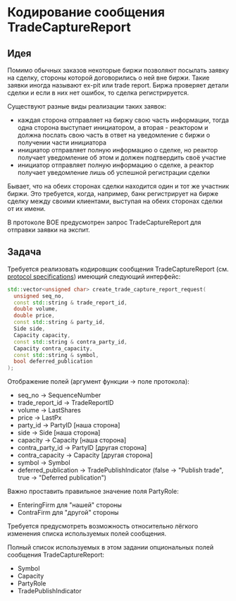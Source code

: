 # Кодирование сообщения TradeCaptureReport
## Идея
Помимо обычных заказов некоторые биржи позволяют посылать заявку на сделку, стороны которой договорились о ней вне биржи.
Такие заявки иногда называют ex-pit или trade report. Биржа проверяет детали сделки и если в них нет ошибок, то сделка
регистрируется.

Существуют разные виды реализации таких заявок:
* каждая сторона отправляет на биржу свою часть информации, тогда одна сторона выступает инициатором, а вторая - реактором и должна
  послать свою часть в ответ на уведомление с биржи о получении части инициатора
* инициатор отправляет полную информацию о сделке, но реактор получает уведомление об этом и должен подтвердить своё участие
* инициатор отправляет полную информацию о сделке, а реактор получает уведомление лишь об успешной регистрации сделки

Бывает, что на обеих сторонах сделки находится один и тот же участник биржи. Это требуется, когда, например, банк регистрирует на
бирже сделку между своими клиентами, выступая на обеих сторонах сделки от их имени.

В протоколе BOE предусмотрен запрос TradeCaptureReport для отправки заявки на экспит.

## Задача
Требуется реализовать кодировщик сообщения TradeCaptureReport (см. [protocol specifications](doc/BATS_Europe_BOE2_Specification.pdf)) имеющий следующий интерфейс:
```cpp
std::vector<unsigned char> create_trade_capture_report_request(
  unsigned seq_no,
  const std::string & trade_report_id,
  double volume,
  double price,
  const std::string & party_id,
  Side side,
  Capacity capacity,
  const std::string & contra_party_id,
  Capacity contra_capacity,
  const std::string & symbol,
  bool deferred_publication
);
```

Отображение полей (аргумент функции -> поле протокола):
* seq_no -> SequenceNumber
* trade_report_id -> TradeReportID
* volume -> LastShares
* price -> LastPx
* party_id -> PartyID [наша сторона]
* side -> Side [наша сторона]
* capacity -> Capacity [наша сторона]
* contra_party_id -> PartyID [другая сторона]
* contra_capacity -> Capacity [другая сторона]
* symbol -> Symbol
* deferred_publication -> TradePublishIndicator (false -> "Publish trade", true -> "Deferred publication")

Важно проставить правильное значение поля PartyRole:
* EnteringFirm для "нашей" стороны
* ContraFirm для "другой" стороны

Требуется предусмотреть возможность относительно лёгкого изменения списка используемых полей сообщения.

Полный список используемых в этом задании опциональных полей сообщения TradeCaptureReport:
* Symbol
* Capacity
* PartyRole
* TradePublishIndicator

